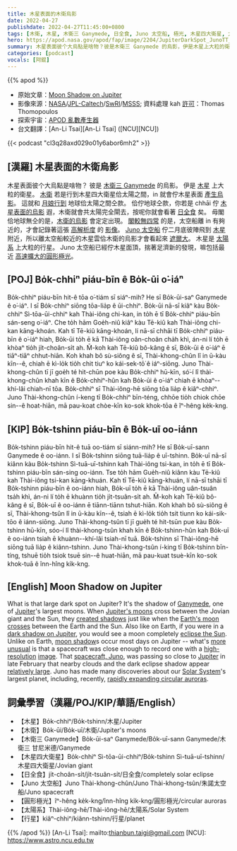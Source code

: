 ```yaml
---
title: 木星表面的木衛烏影
date: 2022-04-27
publishdate: 2022-04-27T11:45:00+0800
tags: [木衛, 木星, 木衛三 Ganymede, 日全食, Juno 太空船, 極光, 木星四大衛星, 太陽系, 圓形極光]
hero: https://apod.nasa.gov/apod/fap/image/2204/JupiterDarkSpot_JunoTT_1080.jpg
summary: 木星表面彼个大烏點是啥物？彼是木衛三 Ganymede 的烏影，伊是木星上大粒的衛星。
categories: [podcast]
vocals: [阿錕]
---
```


{{% apod %}}

- 原始文章：[Moon Shadow on Jupiter](https://apod.nasa.gov/apod/ap220427.html)
- 影像來源：[NASA](https://www.nasa.gov/)/[JPL-Caltech](https://www.jpl.nasa.gov/)/[SwRI](https://www.swri.org/)/[MSSS](http://www.msss.com/); 資料處理 kah [許可](https://creativecommons.org/licenses/by/4.0/)：Thomas Thomopoulos
- 探索宇宙：[APOD 亂數產生器](http://apod.nasa.gov/apod/random_apod.html)
- 台文翻譯：[An-Li Tsai][An-Li Tsai] ([NCU][NCU])

{{< podcast "cl3q28axd029o01y6abor6mh2" >}}

## [漢羅] 木星表面的木衛烏影
木星表面彼个大烏點是啥物？
彼是 [木衛三 Ganymede][Ganymede] 的烏影。
伊是 [木星][Jupiter 1] 上大粒的衛星。
[木衛][Jupiter's moons] 若是行到木星四大衛星佮太陽之間，in 就會佇木星表面 [產生烏影][created shadows]。
這就和 [月娘行到][Earth's moon crosses] 地球佮太陽之間仝款。
佮佇地球仝款，你若是 chhāi 佇 [木星表面的烏影][dark shadow on Jupiter] 遐，木衛就會共太陽完全閘去，按呢你就會看著 [日全食][eclipse the Sun] 矣。
毋閣佮地球無仝的是，[木衛的烏影][moon shadow] 會定定出現。
[閣較無四常][more unusual] 的是，太空船離 in 有夠近的，才會記錄著這張 [高解析度][high-resolution] 的 [影像][image]。
[Juno 太空船][spacecraft, Juno] 佇二月底彼陣飛到 [木星][Jupiter 2] 附近，所以離太空船較近的木星雲佮木衛的烏影才會看起來 [遮爾大][relatively large]。
木星是 [太陽系][Solar System] 上大粒的行星。
Juno 太空船已經佇木星面頂，揣著足濟新的發現，嘛包括最近 [高速擴大的圓形極光][rapidly expanding circular auroras]。

## [POJ] Bo̍k-chhiⁿ piáu-bīn ê Bo̍k-ūi o͘-iáⁿ
Bo̍k-chhiⁿ piáu-bīn hit-ê tōa o͘-tiám sī siáⁿ-mih?
He sī Bo̍k-ūi-saⁿ Ganymede ê o͘-iáⁿ.
I sī Bo̍k-chhiⁿ siōng tōa-lia̍p ê ūi-chhiⁿ.
Bo̍k-ūi nā-sī kiâⁿ kàu Bo̍k-chhiⁿ Sì-tōa-ūi-chhiⁿ kah Thài-iông chi-kan, in to̍h ē tī Bo̍k-chhiⁿ piáu-bīn sán-seng o͘-iáⁿ.
Che to̍h hām Goe̍h-niû kiâⁿ kàu Tē-kiû kah Thài-iông chi-kan kāng-khoán.
Kah tī Tē-kiû kāng-khoán, lí nā-sī chhāi tī Bo̍k-chhiⁿ piáu-bīn ê o͘-iáⁿ hiah, Bo̍k-ūi to̍h ē kā Thài-iông oân-choân cha̍h khì, án-ni lí to̍h ē khòaⁿ tio̍h ji̍t-choân-si̍t ah.
M̄-koh kah Tē-kiû bô-kâng ê sī, Bo̍k-ūi ê o͘-iáⁿ ē tiāⁿ-tiāⁿ chhut-hiān.
Koh khah bô sù-siông ê sī, Thài-khong-chûn lî in ū-kàu kīn--ê, chiah ē kì-lo̍k tio̍h chit tiuⁿ ko kái-sek-tō͘ ê iáⁿ-siōng.
Juno Thài-khong-chûn tī jī goe̍h té hit-chūn poe kàu Bo̍k-chhiⁿ hū-kīn, só͘-í lî thài-khong-chûn khah kīn ê Bo̍k-chhiⁿ-hûn kah Bo̍k-ūi ê o͘-iáⁿ chiah ē khòaⁿ--khí-lâi chiah-nī tōa.
Bo̍k-chhiⁿ sī Thài-iông-hē siōng tōa lia̍p ê kiâⁿ-chhiⁿ.
Juno Thài-khong-chûn í-keng tī Bo̍k-chhiⁿ bīn-téng, chhōe tio̍h chiok chōe sin--ê hoat-hiān, mā pau-koat chòe-kīn ko-sok khok-tōa ê îⁿ-hêng ke̍k-kng.

## [KIP] Bo̍k-tshinn piáu-bīn ê Bo̍k-uī oo-iánn
Bo̍k-tshinn piáu-bīn hit-ê tuā oo-tiám sī siánn-mih?
He sī Bo̍k-uī-sann Ganymede ê oo-iánn.
I sī Bo̍k-tshinn siōng tuā-lia̍p ê uī-tshinn.
Bo̍k-uī nā-sī kiânn kàu Bo̍k-tshinn Sì-tuā-uī-tshinn kah Thài-iông tsi-kan, in to̍h ē tī Bo̍k-tshinn piáu-bīn sán-sing oo-iánn.
Tse to̍h hām Gue̍h-niû kiânn kàu Tē-kiû kah Thài-iông tsi-kan kāng-khuán.
Kah tī Tē-kiû kāng-khuán, lí nā-sī tshāi tī Bo̍k-tshinn piáu-bīn ê oo-iánn hiah, Bo̍k-uī to̍h ē kā Thài-iông uân-tsuân tsa̍h khì, án-ni lí to̍h ē khuànn tio̍h ji̍t-tsuân-si̍t ah.
M̄-koh kah Tē-kiû bô-kâng ê sī, Bo̍k-uī ê oo-iánn ē tiānn-tiānn tshut-hiān.
Koh khah bô sù-siông ê sī, Thài-khong-tsûn lî in ū-kàu kīn--ê, tsiah ē kì-lo̍k tio̍h tsit tiunn ko kái-sik-tōo ê iánn-siōng.
Juno Thài-khong-tsûn tī jī gue̍h té hit-tsūn pue kàu Bo̍k-tshinn hū-kīn, sóo-í lî thài-khong-tsûn khah kīn ê Bo̍k-tshinn-hûn kah Bo̍k-uī ê oo-iánn tsiah ē khuànn--khí-lâi tsiah-nī tuā.
Bo̍k-tshinn sī Thài-iông-hē siōng tuā lia̍p ê kiânn-tshinn.
Juno Thài-khong-tsûn í-king tī Bo̍k-tshinn bīn-tíng, tshuē tio̍h tsiok tsuē sin--ê huat-hiān, mā pau-kuat tsuè-kīn ko-sok khok-tuā ê înn-hîng ki̍k-kng.

## [English] Moon Shadow on Jupiter
What is that large dark spot on Jupiter?
It's the shadow of [Ganymede][Ganymede], one of [Jupiter][Jupiter 1]'s largest moons.
When [Jupiter's moons][Jupiter's moons] cross between the Jovian giant and the Sun, they [created shadows][created shadows] just like when the [Earth's moon crosses][Earth's moon crosses] between the Earth and the Sun.
Also like on Earth, if you were in a [dark shadow on Jupiter][dark shadow on Jupiter], you would see a moon completely [eclipse the Sun][eclipse the Sun].
Unlike on Earth, [moon shadow][moon shadow]s occur most days on Jupiter -- what's [more unusual][more unusual] is that a spacecraft was close enough to record one with a [high-resolution][high-resolution] [image][image].
That [spacecraft, Juno][spacecraft, Juno], was passing so close to [Jupiter][Jupiter 2] in late February that nearby clouds and the dark eclipse shadow appear [relatively large][relatively large].
Juno has made many discoveries about our [Solar System][Solar System]'s largest planet, including, recently, [rapidly expanding circular auroras][rapidly expanding circular auroras].

## 詞彙學習（漢羅/POJ/KIP/華語/English）
- 【木星】Bo̍k-chhiⁿ/Bo̍k-tshinn/木星/Jupiter
- 【木衛】Bo̍k-ūi/Bo̍k-uī/木衛/Jupiter's moons
- 【木衛三 Ganymede】Bo̍k-ūi-saⁿ Ganymede/Bo̍k-uī-sann Ganymede/木衛三 甘尼米德/Ganymede
- 【木星四大衛星】Bo̍k-chhiⁿ Sì-tōa-ūi-chhiⁿ/Bo̍k-tshinn Sì-tuā-uī-tshinn/木星四大衛星/Jovian giant
- 【日全食】ji̍t-choân-si̍t/ji̍t-tsuân-si̍t/日全食/completely solar eclipse
- 【Juno 太空船】Juno Thài-khong-chûn/Juno Thài-khong-tsûn/朱諾太空船/Juno spacecraft
- 【圓形極光】îⁿ-hêng ke̍k-kng/înn-hîng ki̍k-kng/圓形極光/circular auroras
- 【太陽系】Thài-iông-hē/Thài-iông-hē/太陽系/Solar System
- 【行星】kiâⁿ-chhiⁿ/kiânn-tshinn/行星/planet


{{% /apod %}}
[An-Li Tsai]: mailto:thianbun.taigi@gmail.com
[NCU]: https://www.astro.ncu.edu.tw

[copyright]: https://apod.nasa.gov/apod/fap/lib/about_apod.html#srapply

[Ganymede]:https://apod.nasa.gov/apod/ap210614.html
[Jupiter 1]:https://solarsystem.nasa.gov/planets/jupiter/in-depth/
[Jupiter's moons]:https://solarsystem.nasa.gov/moons/jupiter-moons/overview//
[created shadows]:https://apod.nasa.gov/apod/ap110102.html
[Earth's moon crosses]:https://eclipse2017.nasa.gov/static/img/eclipse-who-what-where-and-how/eclipsesHOW.png
[dark shadow on Jupiter]:https://apod.nasa.gov/apod/ap200628.html
[eclipse the Sun]:https://apod.nasa.gov/apod/ap170820.html
[moon shadow]:https://youtu.be/kGNxKnLmOH4
[more unusual]:http://funkot.ru/wp-content/uploads/2013/12/kotik-v-shapochke.jpg
[high-resolution]:https://www.missionjuno.swri.edu/news/juno-captures-moon-shadow-on-jupiter
[image]:https://photojournal.jpl.nasa.gov/catalog/PIA25015
[spacecraft, Juno]:https://www.nasa.gov/mission_pages/juno/spacecraft/index.html
[Jupiter 2]:https://en.wikipedia.org/wiki/Jupiter
[relatively large]:https://apod.nasa.gov/apod/ap190508.html
[Solar System]:https://spaceplace.nasa.gov/menu/solar-system/
[rapidly expanding circular auroras]:https://agupubs.onlinelibrary.wiley.com/doi/10.1029/2020JA028971
